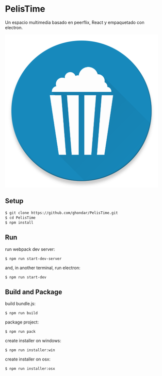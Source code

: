# PelisTime
Un espacio multimedia basado en peerflix, React y empaquetado con electron.

![](img/logo.png)

## Setup
```shell
$ git clone https://github.com/ghondar/PelisTime.git
$ cd PelisTime
$ npm install
```

## Run

run webpack dev server:

```shell
$ npm run start-dev-server
```

and, in another terminal, run electron:

```shell
$ npm run start-dev
```

## Build and Package

build bundle.js:

```shell
$ npm run build
```

package project:

```shell
$ npm run pack
```

create installer on windows:

```shell
$ npm run installer:win
```

create installer on osx:

```shell
$ npm run installer:osx
```